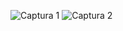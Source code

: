 ![Captura 1](https://github.com/JLOS1505/Simulacion_por_computadora_Jose_Olivares/assets/83027338/1c011a22-158d-485c-92b1-c8aaecb8c6e7)
![Captura 2](https://github.com/JLOS1505/Simulacion_por_computadora_Jose_Olivares/assets/83027338/6f7f3ac5-ae7c-4084-ac11-ce1745d3eb94)
